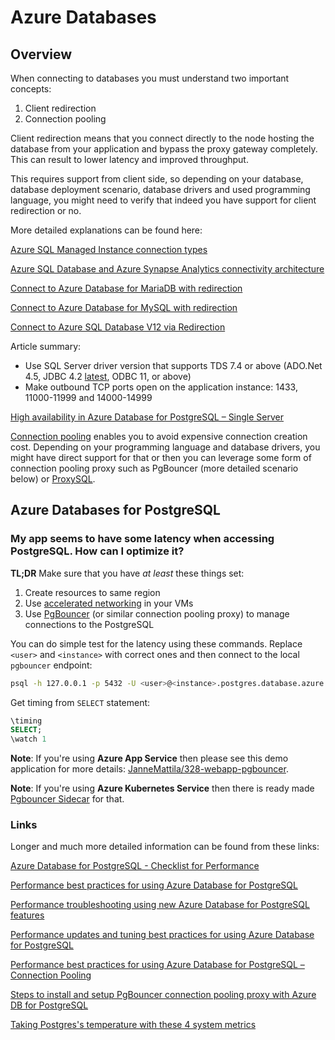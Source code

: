 # Azure Databases

## Overview

When connecting to databases you must understand two important concepts:

1. Client redirection
2. Connection pooling

Client redirection means that you connect directly to the node hosting the database
from your application and bypass the proxy gateway completely.
This can result to lower latency and improved throughput.

This requires support from client side, so depending on your
database, database deployment scenario, database drivers and used programming language, you might
need to verify that indeed you have support for client redirection or no.

More detailed explanations can be found here:

[Azure SQL Managed Instance connection types](https://docs.microsoft.com/en-us/azure/azure-sql/managed-instance/connection-types-overview)

[Azure SQL Database and Azure Synapse Analytics connectivity architecture](https://docs.microsoft.com/en-us/azure/azure-sql/database/connectivity-architecture)

[Connect to Azure Database for MariaDB with redirection](https://docs.microsoft.com/en-us/azure/mariadb/howto-redirection)

[Connect to Azure Database for MySQL with redirection](https://docs.microsoft.com/en-us/azure/mysql/howto-redirection)

[Connect to Azure SQL Database V12 via Redirection](https://techcommunity.microsoft.com/t5/datacat/connect-to-azure-sql-database-v12-via-redirection/ba-p/305362)

Article summary:
- Use SQL Server driver version that supports TDS 7.4 or above (ADO.Net 4.5, JDBC 4.2 [latest](https://docs.microsoft.com/en-us/sql/connect/jdbc/download-microsoft-jdbc-driver-for-sql-server), ODBC 11, or above)
- Make outbound TCP ports open on the application instance: 1433, 11000-11999 and 14000-14999

[High availability in Azure Database for PostgreSQL – Single Server](https://docs.microsoft.com/en-us/azure/postgresql/concepts-high-availability)

[Connection pooling](https://stackoverflow.blog/2020/10/14/improve-database-performance-with-connection-pooling/) enables you
to avoid expensive connection creation cost. Depending on your programming language and database drivers,
you might have direct support for that or then you can leverage some form of connection pooling proxy such as PgBouncer (more detailed scenario below)
or [ProxySQL](https://techcommunity.microsoft.com/t5/azure-database-for-mysql/deploy-proxysql-as-a-service-on-kubernetes-using-azure-database/ba-p/1105959).

## Azure Databases for PostgreSQL

### My app seems to have some latency when accessing PostgreSQL. How can I optimize it?

**TL;DR** Make sure that you have _at least_ these things set:

1. Create resources to same region
2. Use [accelerated networking](https://docs.microsoft.com/en-us/azure/virtual-network/create-vm-accelerated-networking-cli) in your VMs
3. Use [PgBouncer](https://techcommunity.microsoft.com/t5/azure-database-for-postgresql/steps-to-install-and-setup-pgbouncer-connection-pooling-proxy/ba-p/730555) (or similar connection pooling proxy) to manage connections to the PostgreSQL

You can do simple test for the latency using these commands.
Replace `<user>` and `<instance>` with correct ones and
then connect to the local `pgbouncer` endpoint:

```bash
psql -h 127.0.0.1 -p 5432 -U <user>@<instance>.postgres.database.azure.com -d postgres
```

Get timing from `SELECT` statement:

```sql
\timing
SELECT;
\watch 1
```

**Note**: If you're using **Azure App Service** then please see this demo application for more details: [JanneMattila/328-webapp-pgbouncer](https://github.com/JanneMattila/328-webapp-pgbouncer).

**Note**: If you're using **Azure Kubernetes Service** then there is ready made [Pgbouncer Sidecar](https://hub.docker.com/_/microsoft-azure-oss-db-tools-pgbouncer-sidecar) for that.

### Links

Longer and much more detailed information can be found from these links:

[Azure Database for PostgreSQL - Checklist for Performance](https://techcommunity.microsoft.com/t5/azure-database-for-postgresql/azure-database-for-postgresql-checklist-for-performance/ba-p/1113378)

[Performance best practices for using Azure Database for PostgreSQL](https://azure.microsoft.com/en-us/blog/performance-best-practices-for-using-azure-database-for-postgresql/)

[Performance troubleshooting using new Azure Database for PostgreSQL features](https://azure.microsoft.com/en-us/blog/performance-troubleshooting-using-new-azure-database-for-postgresql-features/)

[Performance updates and tuning best practices for using Azure Database for PostgreSQL](https://azure.microsoft.com/en-us/blog/performance-updates-and-tuning-best-practices-for-using-azure-database-for-postgresql/)

[Performance best practices for using Azure Database for PostgreSQL – Connection Pooling](https://azure.microsoft.com/en-us/blog/performance-best-practices-for-using-azure-database-for-postgresql-connection-pooling/)

[Steps to install and setup PgBouncer connection pooling proxy with Azure DB for PostgreSQL](https://techcommunity.microsoft.com/t5/azure-database-for-postgresql/steps-to-install-and-setup-pgbouncer-connection-pooling-proxy/ba-p/730555)

[Taking Postgres's temperature with these 4 system metrics](https://techcommunity.microsoft.com/t5/azure-database-for-postgresql/taking-postgres-s-temperature-with-these-4-system-metrics/ba-p/1187969)
